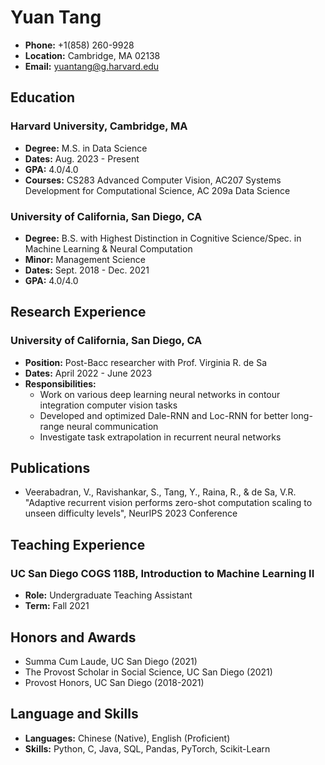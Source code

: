 # Yuan Tang

- **Phone:** +1(858) 260-9928  
- **Location:** Cambridge, MA 02138  
- **Email:** [yuantang@g.harvard.edu](mailto:yuantang@g.harvard.edu)

## Education

### Harvard University, Cambridge, MA
- **Degree:** M.S. in Data Science
- **Dates:** Aug. 2023 - Present
- **GPA:** 4.0/4.0
- **Courses:** CS283 Advanced Computer Vision, AC207 Systems Development for Computational Science, AC 209a Data Science

### University of California, San Diego, CA
- **Degree:** B.S. with Highest Distinction in Cognitive Science/Spec. in Machine Learning & Neural Computation
- **Minor:** Management Science
- **Dates:** Sept. 2018 - Dec. 2021
- **GPA:** 4.0/4.0 

## Research Experience

### University of California, San Diego, CA
- **Position:** Post-Bacc researcher with Prof. Virginia R. de Sa
- **Dates:** April 2022 - June 2023
- **Responsibilities:**
  - Work on various deep learning neural networks in contour integration computer vision tasks
  - Developed and optimized Dale-RNN and Loc-RNN for better long-range neural communication
  - Investigate task extrapolation in recurrent neural networks

## Publications

- Veerabadran, V., Ravishankar, S., Tang, Y., Raina, R., & de Sa, V.R. "Adaptive recurrent vision performs zero-shot computation scaling to unseen difficulty levels", NeurIPS 2023 Conference

## Teaching Experience

### UC San Diego COGS 118B, Introduction to Machine Learning II
- **Role:** Undergraduate Teaching Assistant
- **Term:** Fall 2021

## Honors and Awards

- Summa Cum Laude, UC San Diego (2021)
- The Provost Scholar in Social Science, UC San Diego (2021)
- Provost Honors, UC San Diego (2018-2021)

## Language and Skills

- **Languages:** Chinese (Native), English (Proficient)
- **Skills:** Python, C, Java, SQL, Pandas, PyTorch, Scikit-Learn

